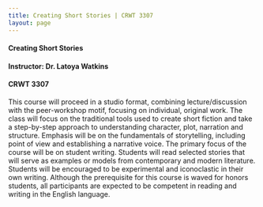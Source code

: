 ```yaml
---
title: Creating Short Stories | CRWT 3307
layout: page
---
```


#### Creating Short Stories

#### Instructor: Dr. Latoya Watkins

#### CRWT 3307

This course will proceed in a studio format, combining lecture/discussion with the peer-workshop motif, focusing on individual, original work. The class will focus on the traditional tools used to create short fiction and take a step-by-step approach to understanding character, plot, narration and structure. Emphasis will be on the fundamentals of storytelling, including point of view and establishing a narrative voice. The primary focus of the course will be on student writing. Students will read selected stories that will serve as examples or models from contemporary and modern literature. Students will be encouraged to be experimental and iconoclastic in their own writing.  Although the prerequisite for this course is waved for honors students, all participants are expected to be competent in reading and writing in the English language.
